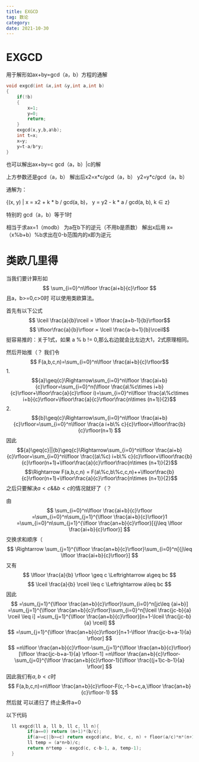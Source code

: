 ```yaml
---
title: EXGCD
tag: 数论
category: 
date: 2021-10-30
---
```






# EXGCD

用于解形如ax+by=gcd（a，b）方程的通解

<!-- more -->

```c++
void exgcd(int &x,int &y,int a,int b)
{
    if(!b)
    {
        x=1;
        y=0;
        return;
    }
    exgcd(x,y,b,a%b);
    int t=x;
    x=y;
    y=t-a/b*y;
}
```

也可以解出ax+by=c  gcd（a，b）|c的解

上方参数还是gcd（a，b） 解出后x2=x\*c/gcd（a，b） 	y2=y*c/gcd（a，b）

通解为：

{(x, y) | x = x2 + k * b / gcd(a, b)， y = y2 - k * a / gcd(a, b), k ∈ z}

 特别的 gcd（a，b）等于1时

相当于求ax=1（modb） 为a在b下的逆元（不用b是质数） 解出x后用 x=（x%b+b）%b求出在0-b范围内的x即为逆元



# 类欧几里得

当我们要计算形如
$$
        \sum_{i=0}^n\lfloor \frac{ai+b}{c}\rfloor
$$
且a，b>=0,c>0时
可以使用类欧算法。

首先有以下公式
$$ \lceil \frac{a}{b}\rceil = \lfloor \frac{a+b-1}{b}\rfloor$$
$$ \lfloor\frac{a}{b}\rfloor = \lceil \frac{a-b+1}{b}\rceil$$
挺容易推的：关于1式，如果 a % b != 0,那么右边就会比左边大1，2式原理相同。

然后开始推（？
我们令
$$ F(a,b,c,n)=\sum_{i=0}^n\lfloor \frac{ai+b}{c}\rfloor$$
1.
$${a}\geq{c}\Rightarrow\sum_{i=0}^n\lfloor \frac{ai+b}{c}\rfloor=\sum_{i=0}^n(\lfloor \frac{a\%c\times i+b}{c}\rfloor+\lfloor\frac{a}{c}\rfloor i)=\sum_{i=0}^n\lfloor \frac{a\%c\times i+b}{c}\rfloor+\lfloor\frac{a}{c}\rfloor\frac{n\times (n+1)}{2}$$
2.
$${b}\geq{c}\Rightarrow\sum_{i=0}^n\lfloor \frac{ai+b}{c}\rfloor=\sum_{i=0}^n\lfloor \frac{a i+b\% c}{c}\rfloor+\lfloor\frac{b}{c}\rfloor(n+1) $$
因此
$${a}\geq{c}||{b}\geq{c}\Rightarrow\sum_{i=0}^n\lfloor \frac{ai+b}{c}\rfloor=\sum_{i=0}^n\lfloor \frac{(a\%c) i+b\% c}{c}\rfloor+\lfloor\frac{b}{c}\rfloor(n+1)+\lfloor\frac{a}{c}\rfloor\frac{n\times (n+1)}{2}$$
$$\Rightarrow F(a,b,c,n) = F(a\%c,b\%c,c,n)++\lfloor\frac{b}{c}\rfloor(n+1)+\lfloor\frac{a}{c}\rfloor\frac{n\times (n+1)}{2}$$
之后只要解决$a \lt c \&\& b\lt c$的情况就好了（？

由
$$
\sum_{i=0}^n\lfloor \frac{ai+b}{c}\rfloor
=\sum_{i=0}^n\sum_{j=1}^{\lfloor \frac{ai+b}{c}\rfloor}1
=\sum_{i=0}^n\sum_{j=1}^{\lfloor \frac{an+b}{c}\rfloor}[{j\leq \lfloor \frac{ai+b}{c}\rfloor}]
$$
交换求和顺序（
$$
\Rightarrow \sum_{j=1}^{\lfloor \frac{an+b}{c}\rfloor}\sum_{i=0}^n[{j\leq \lfloor \frac{ai+b}{c}\rfloor}]
$$
又有
$$
\lfloor \frac{a}{b} \rfloor \geq c \Leftrightarrow a\geq bc
$$
$$
\lceil \frac{a}{b} \rceil \leq c \Leftrightarrow a\leq bc
$$
因此
$$
=\sum_{j=1}^{\lfloor \frac{an+b}{c}\rfloor}\sum_{i=0}^n[jc\leq {ai+b}]
=\sum_{j=1}^{\lfloor \frac{an+b}{c}\rfloor}\sum_{i=0}^n[\lceil \frac{jc-b}{a} \rceil \leq i]
=\sum_{j=1}^{\lfloor \frac{an+b}{c}\rfloor}[n+1-\lceil \frac{jc-b}{a} \rceil]
$$
$$
=\sum_{j=1}^{\lfloor \frac{an+b}{c}\rfloor}[n+1-\lfloor \frac{jc-b+a-1}{a} \rfloor]
$$
$$
=n\lfloor \frac{an+b}{c}\rfloor-\sum_{j=1}^{\lfloor \frac{an+b}{c}\rfloor}[\lfloor \frac{jc-b+a-1}{a} \rfloor-1]
=n\lfloor \frac{an+b}{c}\rfloor-\sum_{j=0}^{\lfloor \frac{an+b}{c}\rfloor-1}[\lfloor \frac{(j+1)c-b-1}{a} \rfloor]
$$
因此我们有$a,b\lt c$时
$$
F(a,b,c,n)=n\lfloor \frac{an+b}{c}\rfloor-F(c,-1-b+c,a,\lfloor \frac{an+b}{c}\rfloor-1)
$$
然后就 可以递归了 终止条件a=0

以下代码

```c++
  ll exgcd(ll a, ll b, ll c, ll n){
        if(a==0) return (n+1)*(b/c);
        if(a>=c||b>=c) return exgcd(a%c, b%c, c, n) + floor(a/c)*n*(n+1)/2 + floor(b/c)*(n+1);
        ll temp = (a*n+b)/c;
        return n*temp - exgcd(c, c-b-1, a, temp-1);
  }
```

